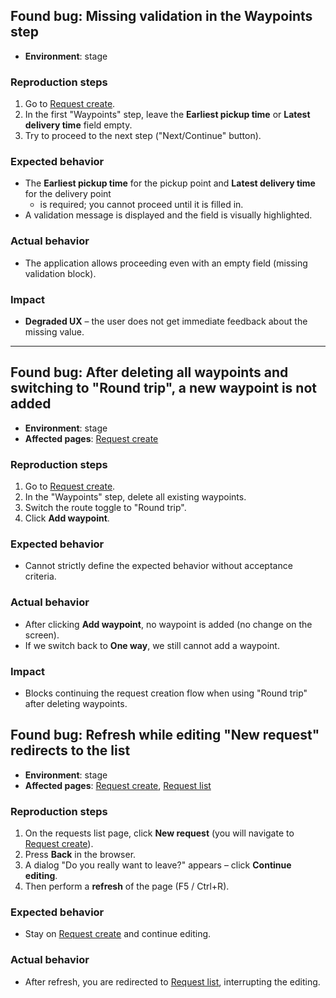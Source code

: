 ## Found bug: Missing validation in the Waypoints step

- **Environment**: stage

### Reproduction steps
1. Go to [Request create](/request/create).
2. In the first "Waypoints" step, leave the **Earliest pickup time** or **Latest delivery time** field empty.
3. Try to proceed to the next step ("Next/Continue" button).

### Expected behavior
- The **Earliest pickup time** for the pickup point and **Latest delivery time** for the delivery point
  - is required; you cannot proceed until it is filled in.
- A validation message is displayed and the field is visually highlighted.

### Actual behavior
- The application allows proceeding even with an empty field (missing validation block).

### Impact
- **Degraded UX** – the user does not get immediate feedback about the missing value.

---

## Found bug: After deleting all waypoints and switching to "Round trip", a new waypoint is not added

- **Environment**: stage
- **Affected pages**: [Request create](/request/create)

### Reproduction steps
1. Go to [Request create](/request/create).
2. In the "Waypoints" step, delete all existing waypoints.
3. Switch the route toggle to "Round trip".
4. Click **Add waypoint**.

### Expected behavior
- Cannot strictly define the expected behavior without acceptance criteria.

### Actual behavior
- After clicking **Add waypoint**, no waypoint is added (no change on the screen).
- If we switch back to **One way**, we still cannot add a waypoint.

### Impact
- Blocks continuing the request creation flow when using "Round trip" after deleting waypoints.

## Found bug: Refresh while editing "New request" redirects to the list

- **Environment**: stage
- **Affected pages**: [Request create](/request/create), [Request list](/request/list)

### Reproduction steps
1. On the requests list page, click **New request** (you will navigate to [Request create](/request/create)).
2. Press **Back** in the browser.
3. A dialog "Do you really want to leave?" appears – click **Continue editing**.
4. Then perform a **refresh** of the page (F5 / Ctrl+R).

### Expected behavior
- Stay on [Request create](/request/create) and continue editing.

### Actual behavior
- After refresh, you are redirected to [Request list](/request/list), interrupting the editing.

